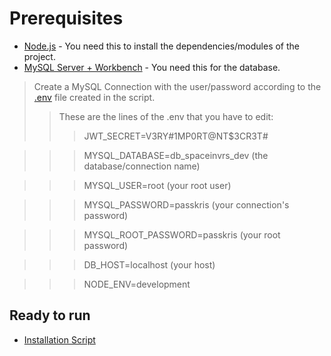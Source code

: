 # Prerequisites
* [Node.js](https://nodejs.org/en/download/) - You need this to install the dependencies/modules of the project.
* [MySQL Server + Workbench](https://www.mysql.com/downloads/) - You need this for the database.
> Create a MySQL Connection with the user/password according to the [.env](../installation/installscript.bat#L61) file created in the script.
>> These are the lines of the .env that you have to edit:
>>>JWT_SECRET=V3RY#1MP0RT@NT$3CR3T#

>>>MYSQL_DATABASE=db_spaceinvrs_dev (the database/connection name)

>>>MYSQL_USER=root (your root user)

>>>MYSQL_PASSWORD=passkris (your connection's password)

>>>MYSQL_ROOT_PASSWORD=passkris (your root password)

>>>DB_HOST=localhost (your host)

>>>NODE_ENV=development

## Ready to run
* [Installation Script](../installation/installscript.bat)